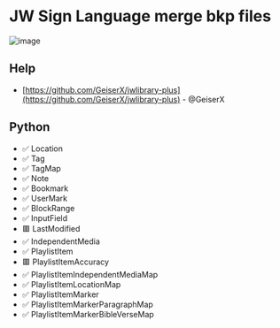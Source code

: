 # JW Sign Language merge bkp files

![image](https://github.com/saulotarsobc/jw-sing-language-merge/assets/23584038/0df72698-5a60-41b9-8d08-2909bed31509)

## Help
- [https://github.com/GeiserX/jwlibrary-plus](https://github.com/GeiserX/jwlibrary-plus) - @GeiserX

## Python

- ✅ Location
- ✅ Tag
- ✅ TagMap
- ✅ Note
- ✅ Bookmark
- ✅ UserMark
- ✅ BlockRange
- ✅ InputField
- 🟥 LastModified
- ✅ IndependentMedia
- ✅ PlaylistItem
- 🟥 PlaylistItemAccuracy
- ✅ PlaylistItemIndependentMediaMap
- ✅ PlaylistItemLocationMap
- ✅ PlaylistItemMarker
- ✅ PlaylistItemMarkerParagraphMap
- ✅ PlaylistItemMarkerBibleVerseMap

